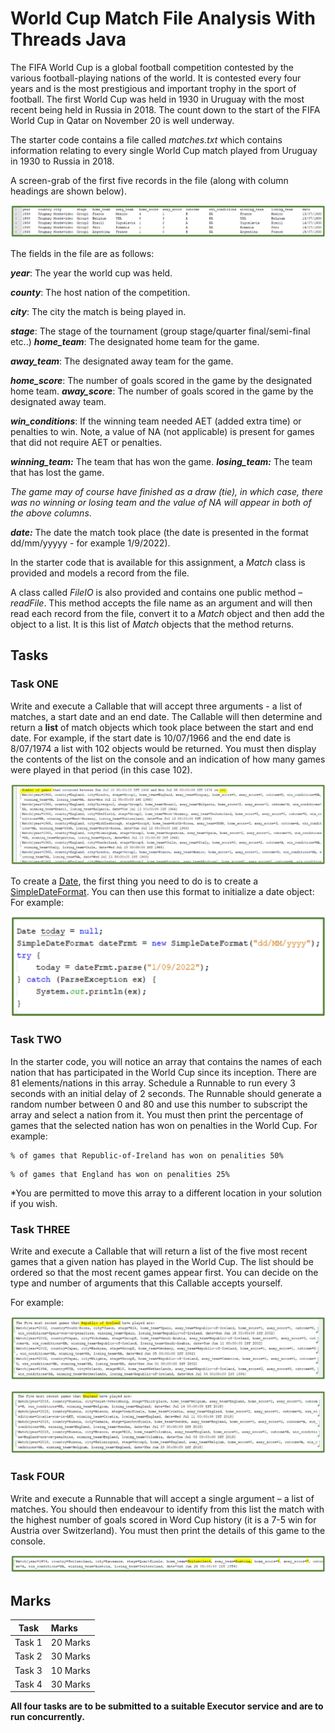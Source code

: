 ﻿
# World Cup Match File Analysis With Threads Java

The FIFA World Cup is a global football competition contested by the various football-playing nations of the world. It is contested every four years and is the most prestigious and important trophy in the sport of football. The first World Cup was held in 1930 in Uruguay with the most recent being held in Russia in 2018. The count down to the start of the FIFA World Cup in Qatar on November 20 is well underway.

The starter code contains a file called *matches.txt* which contains information relating to every single World Cup match played from Uruguay in 1930 to Russia in 2018.

A screen-grab of the first five records in the file (along with column headings are shown below).

![images/figure-1](images/figure-001.png)

The fields in the file are as follows:

***year***: The year the world cup was held.

***county***: The host nation of the competition.

***city***: The city the match is being played in.

***stage***: The stage of the tournament (group stage/quarter final/semi-final etc..) ***home\_team***: The designated home team for the game.

***away\_team***: The designated away team for the game.

***home\_score***: The number of goals scored in the game by the designated home team. ***away\_score***: The number of goals scored in the game by the designated away team.

***win\_conditions***: If the winning team needed AET (added extra time) or penalties to win. Note, a value of NA (not applicable) is present for games that did not require AET or penalties.

***winning\_team:*** The team that has won the game. ***losing\_team:*** The team that has lost the game.

*The game may of course have finished as a draw (tie), in which case, there was no winning or losing team and the value of NA will appear in both of the above columns*.

***date:*** The date the match took place (the date is presented in the format dd/mm/yyyyy - for example 1/9/2022).

In the starter code that is available for this assignment, a *Match* class is provided and models a record from the file.  

A class called *FileIO* is also provided and contains one public method – *readFile*. This method accepts the file name as an argument and will then read each record from the file, convert it to a *Match* object and then add the object to a list. It is this list of *Match* objects that the method returns.

## Tasks

### Task ONE

Write and execute a Callable that will accept three arguments - a list of matches, a start date and an end date. The Callable will then determine and return a **list** of match objects which took place between the start and end date. For example, if the start date is 10/07/1966 and the end date is 8/07/1974 a list with 102 objects would be returned. You must then display the contents of the list on the console and an indication of how many games were played in that period (in this case 102). 

![images/figure-](images/figure-003.png)

To create a [Date](https://docs.oracle.com/javase/8/docs/api/), the first thing you need to do is to create a [SimpleDateFormat](https://docs.oracle.com/javase/8/docs/api/). You can then use this format to initialize a date object: For example:

![images/figure-](images/figure-004.png)

### Task TWO

In the starter code, you will notice an array that contains the names of each nation that has participated in the World Cup since its inception.  There are 81 elements/nations in this array. Schedule a Runnable to run every 3 seconds with an initial delay of 2 seconds. The Runnable should generate a random number between 0 and 80 and use this number to subscript the array and select a nation from it. You must then print the percentage of games that the selected nation has won on penalties in the World Cup. For example:

```out
% of games that Republic-of-Ireland has won on penalities 50%
```

```out
% of games that England has won on penalities 25%
```

*You are permitted to move this array to a different location in your solution if you wish.

### Task THREE

Write and execute a Callable that will return a list of the five most recent games that a given nation has played in the World Cup. The list should be ordered so that the most recent games appear first.  You can decide on the type and number of arguments that this Callable accepts yourself.  

For example:

![images/figure-](images/figure-007.png)

![images/figure-](images/figure-008.png)

### Task FOUR

Write and execute a Runnable that will accept a single argument – a list of matches. You should then endeavour to identify from this list the match with the highest number of goals scored in Word Cup history (it is a 7-5 win for Austria over Switzerland). You must then print the details of this game to the console.

![images/figure-](images/figure-009.png)

## Marks

| Task   | Marks    |
|--------|:---------|
| Task 1 | 20 Marks |
| Task 2 | 30 Marks |
| Task 3 | 10 Marks |
| Task 4 | 30 Marks |

**All four tasks are to be submitted to a suitable Executor service and are to run concurrently.**  
